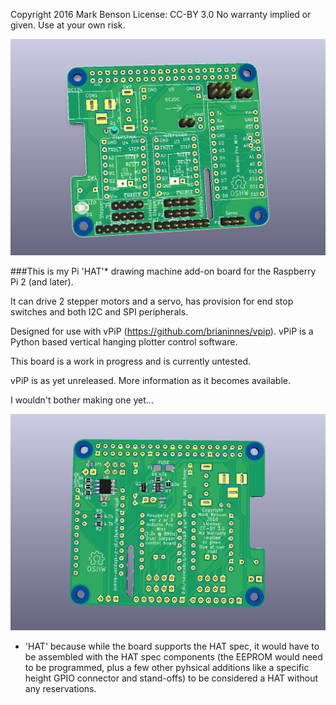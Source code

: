 Copyright 2016 Mark Benson
License: CC-BY 3.0
No warranty implied or given. Use at your own risk.

![PCB](https://github.com/MarkJB/pi-2-stepper-board/blob/master/pi-2-stepper-board-hat-spec_front.png)

###This is my Pi 'HAT'* drawing machine add-on board for the Raspberry Pi 2 (and later).

It can drive 2 stepper motors and a servo, has provision for end stop switches and both I2C and SPI peripherals.

Designed for use with vPiP (https://github.com/brianinnes/vpip). vPiP is a Python based vertical hanging plotter control software.

This board is a work in progress and is currently untested.

vPiP is as yet unreleased. More information as it becomes available.

I wouldn't bother making one yet...

![PCB](https://github.com/MarkJB/pi-2-stepper-board/blob/master/pi-2-stepper-board-hat-spec_back.png)

* 'HAT' because while the board supports the HAT spec, it would have to be assembled with the HAT spec components (the EEPROM would need to be programmed, plus a few other pyhsical additions like a specific height GPIO connector and stand-offs) to be considered a HAT without any reservations.
